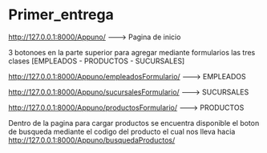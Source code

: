 # Primer_entrega
http://127.0.0.1:8000/Appuno/    ---> Pagina de inicio

3 botonoes en la parte superior para agregar mediante formularios las tres clases [EMPLEADOS - PRODUCTOS - SUCURSALES]

http://127.0.0.1:8000/Appuno/empleadosFormulario/    ---> EMPLEADOS

http://127.0.0.1:8000/Appuno/sucursalesFormulario/   ---> SUCURSALES

http://127.0.0.1:8000/Appuno/productosFormulario/    ---> PRODUCTOS

Dentro de la pagina para cargar productos se encuentra disponible el boton de busqueda mediante el codigo del producto el cual nos lleva hacia 
http://127.0.0.1:8000/Appuno/busquedaProductos/


